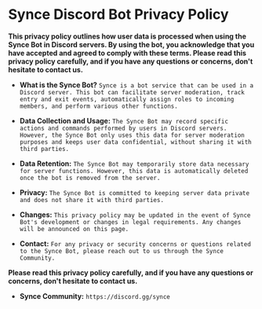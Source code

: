 # Synce Discord Bot Privacy Policy

**This privacy policy outlines how user data is processed when using the Synce Bot in Discord servers. By using the bot, you acknowledge that you have accepted and agreed to comply with these terms.
Please read this privacy policy carefully, and if you have any questions or concerns, don't hesitate to contact us.**

- **What is the Synce Bot?** `Synce is a bot service that can be used in a Discord server. This bot can facilitate server moderation, track entry and exit events, automatically assign roles to incoming members, and perform various other functions.`

- **Data Collection and Usage:** `The Synce Bot may record specific actions and commands performed by users in Discord servers. However, the Synce Bot only uses this data for server moderation purposes and keeps user data confidential, without sharing it with third parties.`

- **Data Retention:** `The Synce Bot may temporarily store data necessary for server functions. However, this data is automatically deleted once the bot is removed from the server.`

- **Privacy:** `The Synce Bot is committed to keeping server data private and does not share it with third parties.`

- **Changes:** `This privacy policy may be updated in the event of Synce Bot's development or changes in legal requirements. Any changes will be announced on this page.`

- **Contact:** `For any privacy or security concerns or questions related to the Synce Bot, please reach out to us through the Synce Community.`

**Please read this privacy policy carefully, and if you have any questions or concerns, don't hesitate to contact us.**
- **Synce Community:** `https://discord.gg/synce`
